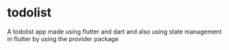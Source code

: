 # todolist
A todolist app made using flutter and dart and also using state management in flutter by using the provider package
